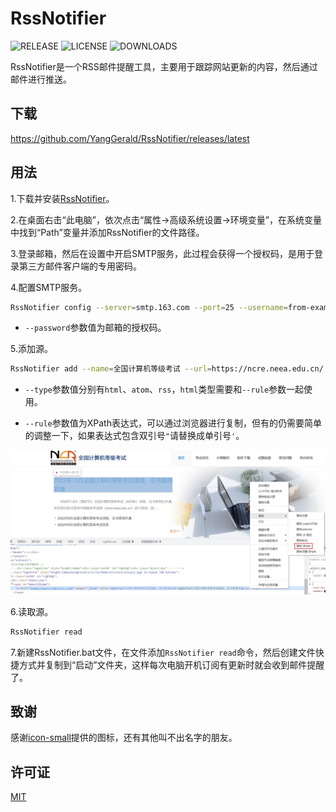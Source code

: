 # RssNotifier

![RELEASE](https://img.shields.io/github/v/release/YangGerald/RssNotifier?style=for-the-badge)
![LICENSE](https://img.shields.io/github/license/YangGerald/RssNotifier?style=for-the-badge)
![DOWNLOADS](https://img.shields.io/github/downloads/YangGerald/RssNotifier/total?style=for-the-badge)

RssNotifier是一个RSS邮件提醒工具，主要用于跟踪网站更新的内容，然后通过邮件进行推送。

## 下载

https://github.com/YangGerald/RssNotifier/releases/latest

## 用法

1.下载并安装[RssNotifier](https://github.com/YangGerald/RssNotifier/releases/latest)。

2.在桌面右击“此电脑”，依次点击“属性->高级系统设置->环境变量”，在系统变量中找到“Path”变量并添加RssNotifier的文件路径。

3.登录邮箱，然后在设置中开启SMTP服务，此过程会获得一个授权码，是用于登录第三方邮件客户端的专用密码。

4.配置SMTP服务。

```bash
RssNotifier config --server=smtp.163.com --port=25 --username=from-example@163.com --password=JIFTBJDEVNTYUOVA --receiver=to-example@qq.com
```

- `--password`参数值为邮箱的授权码。

5.添加源。

```bash
RssNotifier add --name=全国计算机等级考试 --url=https://ncre.neea.edu.cn/ --type=html --rule=//*[@id='ReportIDname']/a
```

- `--type`参数值分别有`html`、`atom`、`rss`，`html`类型需要和`--rule`参数一起使用。

- `--rule`参数值为XPath表达式，可以通过浏览器进行复制，但有的仍需要简单的调整一下，如果表达式包含双引号`"`请替换成单引号`'`。

![复制XPath](img/img-1.jpg)

6.读取源。

```bash
RssNotifier read
```

7.新建RssNotifier.bat文件，在文件添加`RssNotifier read`命令，然后创建文件快捷方式并复制到“启动”文件夹，这样每次电脑开机订阅有更新时就会收到邮件提醒了。

## 致谢

感谢[icon-small](https://www.flaticon.com/authors/icon-small)提供的图标，还有其他叫不出名字的朋友。

## 许可证

[MIT](LICENSE)

